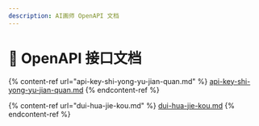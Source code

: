 ```yaml
---
description: AI画师 OpenAPI 文档
---
```


# 📘 OpenAPI 接口文档



{% content-ref url="api-key-shi-yong-yu-jian-quan.md" %}
[api-key-shi-yong-yu-jian-quan.md](api-key-shi-yong-yu-jian-quan.md)
{% endcontent-ref %}

{% content-ref url="dui-hua-jie-kou.md" %}
[dui-hua-jie-kou.md](dui-hua-jie-kou.md)
{% endcontent-ref %}
